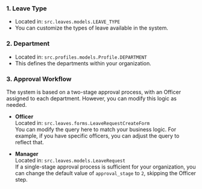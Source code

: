 
### 1. Leave Type

- Located in: `src.leaves.models.LEAVE_TYPE`
- You can customize the types of leave available in the system.

### 2. Department

- Located in: `src.profiles.models.Profile.DEPARTMENT`
- This defines the departments within your organization.

### 3. Approval Workflow

The system is based on a two-stage approval process, with an Officer assigned to each department. However, you can modify this logic as needed.

- **Officer**  
    Located in: `src.leaves.forms.LeaveRequestCreateForm`  
    You can modify the query here to match your business logic. For example, if you have specific officers, you can adjust the query to reflect that.
    
- **Manager**  
    Located in: `src.leaves.models.LeaveRequest`  
    If a single-stage approval process is sufficient for your organization, you can change the default value of `approval_stage` to `2`, skipping the Officer step.